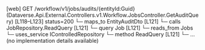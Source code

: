 [web] GET /workflow/v1/jobs/audits/{entityId:Guid}  (Dataverse.Api.External.Controllers.v1.Workflow.JobsController.GetAuditQuery)  [L118–L123] status=200
  └─ maps_to EntityAuditDto [L121]
  └─ calls JobRepository.ReadQuery [L121]
  └─ query Job [L121]
    └─ reads_from Jobs
  └─ uses_service IControlledRepository<Job>
    └─ method ReadQuery [L121]
      └─ ... (no implementation details available)

